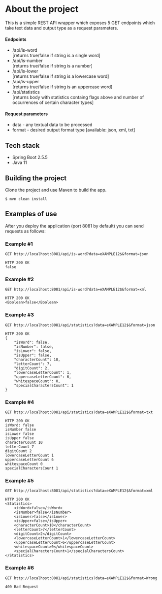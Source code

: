 # About the project
This is a simple REST API wrapper which exposes 5 GET endpoints which take text data and output type as a request parameters.
#### Endpoints
- /api/is-word    
[returns true/false if string is a single word]
- /api/is-number  
[returns true/false if string is a number]
- /api/is-lower   
[returns true/false if string is a lowercase word]
- /api/is-upper   
[returns true/false if string is an uppercase word]
- /api/statistics   
[returns body with statistics containg flags above and number of occurrences of certain character types]
#### Request parameters
- data - any textual data to be processed
- format - desired output format type [available: json, xml, txt]

## Tech stack
- Spring Boot 2.5.5
- Java 11

## Building the project
Clone the project and use Maven to build the app.
```
$ mvn clean install
```

## Examples of use
After you deploy the application (port 8081 by default) you can send requests as follows:

### Example #1
```
GET http://localhost:8081/api/is-word?data=eXAMPLE12$&format=json
```
```
HTTP 200 OK
false
```
### Example #2
```
GET http://localhost:8081/api/is-word?data=eXAMPLE12$&format=xml
```
```
HTTP 200 OK
<Boolean>false</Boolean>
```
### Example #3
```
GET http://localhost:8081/api/statistics?data=eXAMPLE12$&format=json
```
```
HTTP 200 OK
{
    "isWord": false,
    "isNumber": false,
    "isLower": false,
    "isUpper": false,
    "characterCount": 10,
    "letterCount": 7,
    "digitCount": 2,
    "lowercaseLetterCount": 1,
    "uppercaseLetterCount": 6,
    "whitespaceCount": 0,
    "specialCharactersCount": 1
}
```
### Example #4
```
GET http://localhost:8081/api/statistics?data=eXAMPLE12$&format=txt
```
```
HTTP 200 OK
isWord: false
isNumber false
isLower false
isUpper false
characterCount 10
letterCount 7
digitCount 2
lowercaseLetterCount 1
uppercaseLetterCount 6
whitespaceCount 0
specialCharactersCount 1
```
### Example #5
```
GET http://localhost:8081/api/statistics?data=eXAMPLE12$&format=xml
```
```
HTTP 200 OK
<Statistics>
    <isWord>false</isWord>
    <isNumber>false</isNumber>
    <isLower>false</isLower>
    <isUpper>false</isUpper>
    <characterCount>10</characterCount>
    <letterCount>7</letterCount>
    <digitCount>2</digitCount>
    <lowercaseLetterCount>1</lowercaseLetterCount>
    <uppercaseLetterCount>6</uppercaseLetterCount>
    <whitespaceCount>0</whitespaceCount>
    <specialCharactersCount>1</specialCharactersCount>
</Statistics>
```
### Example #6
```
GET http://localhost:8081/api/statistics?data=eXAMPLE12$&format=Wrong
```
```
400 Bad Request
```
